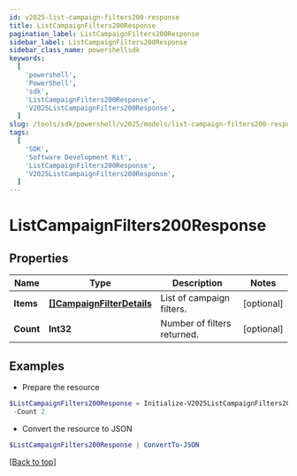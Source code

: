 ```yaml
---
id: v2025-list-campaign-filters200-response
title: ListCampaignFilters200Response
pagination_label: ListCampaignFilters200Response
sidebar_label: ListCampaignFilters200Response
sidebar_class_name: powershellsdk
keywords:
  [
    'powershell',
    'PowerShell',
    'sdk',
    'ListCampaignFilters200Response',
    'V2025ListCampaignFilters200Response',
  ]
slug: /tools/sdk/powershell/v2025/models/list-campaign-filters200-response
tags:
  [
    'SDK',
    'Software Development Kit',
    'ListCampaignFilters200Response',
    'V2025ListCampaignFilters200Response',
  ]
---
```


# ListCampaignFilters200Response

## Properties

| Name | Type | Description | Notes |
| --- | --- | --- | --- |
| **Items** | [**[]CampaignFilterDetails**](campaign-filter-details) | List of campaign filters. | [optional] |
| **Count** | **Int32** | Number of filters returned. | [optional] |

## Examples

- Prepare the resource

```powershell
$ListCampaignFilters200Response = Initialize-V2025ListCampaignFilters200Response  -Items null `
 -Count 2
```

- Convert the resource to JSON

```powershell
$ListCampaignFilters200Response | ConvertTo-JSON
```

[[Back to top]](#)
